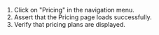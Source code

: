 1. Click on "Pricing" in the navigation menu.
2. Assert that the Pricing page loads successfully.
3. Verify that pricing plans are displayed.